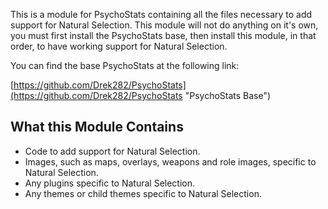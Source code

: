 This is a module for PsychoStats containing all the files necessary to add support for Natural Selection.  This module will not do anything on it's own, you must first install the PsychoStats base, then install this module, in that order, to have working support for Natural Selection.

You can find the base PsychoStats at the following link:

[https://github.com/Drek282/PsychoStats](https://github.com/Drek282/PsychoStats "PsychoStats Base")


## **What this Module Contains**

* Code to add support for Natural Selection.
* Images, such as maps, overlays, weapons and role images, specific to Natural Selection.
* Any plugins specific to Natural Selection.
* Any themes or child themes specific to Natural Selection.

